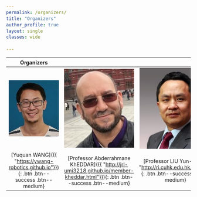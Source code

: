 ```yaml
---
permalink: /organizers/
title: "Organizers"
author_profile: true 
layout: single 
classes: wide

---
```


| Organizers | | |
| :-------------------------------------------: | :-----------------------------------------------------: | :-----------------------------------------------------: |
| <img src="/docs/assets/images/organizers/yuquan.jpg" alt="drawing" width="196"/> |  <img src="/docs/assets/images/organizers/kheddar.jpg" alt="drawing"  width="196"/>| <img src="/docs/assets/images/organizers/yhliu.jpg" alt="drawing" width="196" /> |
[Yuquan WANG]({{ "https://ywang-robotics.github.io"}}){: .btn .btn--success .btn--medium} |  [Professor Abderrahmane KhEDDAR]({{ "http://jrl-umi3218.github.io/member-kheddar.html"}}){: .btn .btn--success .btn--medium} | [Professor LIU Yun-hui]({{ "http://ri.cuhk.edu.hk/yhliu"}}){: .btn .btn--success .btn--medium}  |

